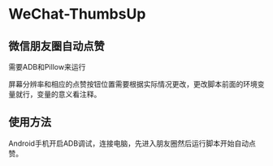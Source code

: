 # WeChat-ThumbsUp

## 微信朋友圈自动点赞

需要ADB和Pillow来运行

屏幕分辨率和相应的点赞按钮位置需要根据实际情况更改，更改脚本前面的环境变量就行，变量的意义看注释。

## 使用方法
Android手机开启ADB调试，连接电脑，先进入朋友圈然后运行脚本开始自动点赞。
